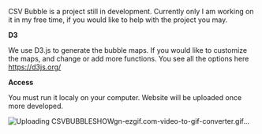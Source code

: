 CSV Bubble is a project still in development. Currently only I am working on it in my free time, if you would like to help with the project you may.

**D3**

We use D3.js to generate the bubble maps. If you would like to customize the maps, and change or add more functions. You see all the options here https://d3js.org/

**Access** 

You must run it localy on your computer. Website will be uploaded once more developed.

![Uploading CSVBUBBLESHOWgn-ezgif.com-video-to-gif-converter.gif…]()
